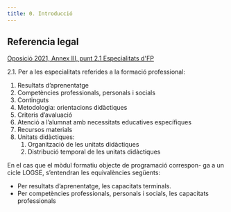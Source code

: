 ```yaml
---
title: 0. Introducció
---
```


## Referencia legal

[Oposició 2021, Annex III, punt 2.1 Especialitats d'FP](https://dogv.gva.es/datos/2020/11/26/pdf/2020_10022.pdf)

2.1. Per a les especialitats referides a la formació professional:

1. Resultats d’aprenentatge
2. Competències professionals, personals i socials
3. Continguts
4. Metodologia: orientacions didàctiques
5. Criteris d’avaluació
6. Atenció a l’alumnat amb necessitats educatives específiques
7. Recursos materials
8. Unitats didàctiques:
    1. Organització de les unitats didàctiques
    2. Distribució temporal de les unitats didàctiques

En el cas que el mòdul formatiu objecte de programació correspon-
ga a un cicle LOGSE, s’entendran les equivalències següents:

* Per resultats d’aprenentatge, les capacitats terminals.
* Per competències professionals, personals i socials, les capacitats
professionals
 
